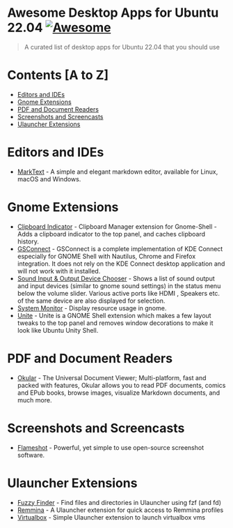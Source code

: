 # Awesome Desktop Apps for Ubuntu 22.04 [![Awesome](https://cdn.rawgit.com/sindresorhus/awesome/d7305f38d29fed78fa85652e3a63e154dd8e8829/media/badge.svg)](https://github.com/sindresorhus/awesome)
> A curated list of desktop apps for Ubuntu 22.04 that you should use

# Contents [A to Z]
- [Editors and IDEs](#editors-and-ides)
- [Gnome Extensions](#gnome-extensions)
- [PDF and Document Readers](#pdf-and-document-readers)
- [Screenshots and Screencasts](#screenshots-and-screencasts)
- [Ulauncher Extensions](#ulauncher-extensions)

# Editors and IDEs
- [MarkText](https://github.com/marktext/marktext) - A simple and elegant markdown editor, available for Linux, macOS and Windows.

# Gnome Extensions
- [Clipboard Indicator](https://extensions.gnome.org/extension/779/clipboard-indicator/) - Clipboard Manager extension for Gnome-Shell - Adds a clipboard indicator to the top panel, and caches clipboard history.
- [GSConnect](https://extensions.gnome.org/extension/1319/gsconnect/) - GSConnect is a complete implementation of KDE Connect especially for GNOME Shell with Nautilus, Chrome and Firefox integration. It does not rely on the KDE Connect desktop application and will not work with it installed.
- [Sound Input & Output Device Chooser](https://extensions.gnome.org/extension/906/sound-output-device-chooser/) - Shows a list of sound output and input devices (similar to gnome sound settings) in the status menu below the volume slider. Various active ports like HDMI , Speakers etc. of the same device are also displayed for selection. 
- [System Monitor](https://extensions.gnome.org/extension/1064/system-monitor/) - Display resource usage in gnome.
- [Unite](https://extensions.gnome.org/extension/1287/unite/) - Unite is a GNOME Shell extension which makes a few layout tweaks to the top panel and removes window decorations to make it look like Ubuntu Unity Shell.


# PDF and Document Readers
- [Okular](https://okular.kde.org/) - The Universal Document Viewer; Multi-platform, fast and packed with features, Okular allows you to read PDF documents, comics and EPub books, browse images, visualize Markdown documents, and much more.

# Screenshots and Screencasts
- [Flameshot](https://flameshot.org/) - Powerful, yet simple to use open-source screenshot software.

# Ulauncher Extensions
- [Fuzzy Finder](https://github.com/hillaryychan/ulauncher-fzf) - Find files and directories in Ulauncher using fzf (and fd)
- [Remmina](https://github.com/noam09/ulauncher-remmina) - A Ulauncher extension for quick access to Remmina profiles
- [Virtualbox](https://github.com/luispabon/ulauncher-virtualbox) - Simple Ulauncher extension to launch virtualbox vms
